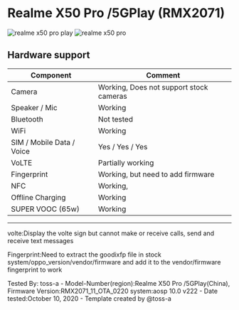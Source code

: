 # Realme X50 Pro /5GPlay (RMX2071)
![realme x50 pro play](https://2b.zol-img.com.cn/product/205/961/cep9ZhpKImRMs.jpg)
![realme x50 pro](https://2e.zol-img.com.cn/product/204/292/cecMDRGdIxZgk.jpg)

## Hardware support

| Component                 |      Comment                                              |
|---------------------------|-----------------------------------------------------------|
| Camera                    | Working, Does not support stock cameras                   |
| Speaker / Mic             | Working                                                   |
| Bluetooth                 | Not tested                                                |
| WiFi                      | Working                                                   |
| SIM / Mobile Data / Voice | Yes / Yes / Yes                                           |
| VoLTE                     | Partially working                                         |
| Fingerprint               | Working, but need to add firmware                         |
| NFC                       | Working,                                                  |
| Offline Charging          | Working                                                   |
| SUPER VOOC (65w)          | Working                                                   |
---
volte:Display the volte sign but cannot make or receive calls, send and receive text messages

Fingerprint:Need to extract the goodixfp file in stock system/oppo_version/vendor/firmware and add it to the vendor/firmware fingerprint to work

Tested By: toss-a - Model-Number(region):Realme X50 Pro /5GPlay(China), Firmware Version:RMX2071_11_OTA_0220 system:aosp 10.0 v222 - Date tested:October 10, 2020 - Template created by @toss-a

